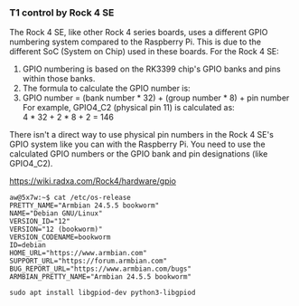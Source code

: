 ### T1 control by Rock 4 SE  

The Rock 4 SE, like other Rock 4 series boards, uses a different GPIO numbering system compared to the Raspberry Pi. This is due to the different SoC (System on Chip) used in these boards.
For the Rock 4 SE:  
1. GPIO numbering is based on the RK3399 chip's GPIO banks and pins within those banks.  
2. The formula to calculate the GPIO number is:  
3. GPIO number = (bank number * 32) + (group number * 8) + pin number  
For example, GPIO4_C2 (physical pin 11) is calculated as:  
4 * 32 + 2 * 8 + 2 = 146
    
There isn't a direct way to use physical pin numbers in the Rock 4 SE's GPIO system like you can with the Raspberry Pi. You need to use the calculated GPIO numbers or the GPIO bank and pin designations (like GPIO4_C2).  



https://wiki.radxa.com/Rock4/hardware/gpio

```
aw@5x7w:~$ cat /etc/os-release
PRETTY_NAME="Armbian 24.5.5 bookworm"
NAME="Debian GNU/Linux"
VERSION_ID="12"
VERSION="12 (bookworm)"
VERSION_CODENAME=bookworm
ID=debian
HOME_URL="https://www.armbian.com"
SUPPORT_URL="https://forum.armbian.com"
BUG_REPORT_URL="https://www.armbian.com/bugs"
ARMBIAN_PRETTY_NAME="Armbian 24.5.5 bookworm"
```

```sudo apt install libgpiod-dev python3-libgpiod```  

